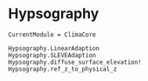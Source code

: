 # Hypsography

```@meta
CurrentModule = ClimaCore
```

```@docs
Hypsography.LinearAdaption
Hypsography.SLEVEAdaption
Hypsography.diffuse_surface_elevation!
Hypsography.ref_z_to_physical_z
```

